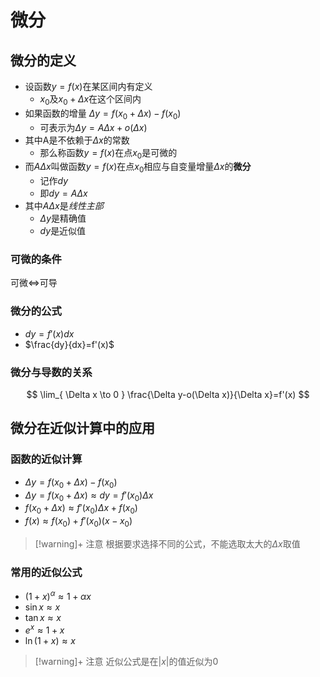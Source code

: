 # 微分

## 微分的定义

- 设函数$y=f(x)$在某区间内有定义
	- $x_{0}$及$x_{0}+\Delta x$在这个区间内
- 如果函数的增量 $\Delta y=f(x_{0}+\Delta x)-f(x_{0})$
	- 可表示为$\Delta y=A\Delta x+o(\Delta x)$
- 其中A是不依赖于$\Delta x$的常数
	- 那么称函数$y=f(x)$在点$x_{0}$是可微的
- 而$A\Delta x$叫做函数$y=f(x)$在点$x_{0}$相应与自变量增量$\Delta x$的**微分**
	- 记作$dy$
	- 即$dy=A\Delta x$
- 其中$A\Delta x$是*线性主部*
	- $\Delta y$是精确值
	- $dy$是近似值

### 可微的条件

可微$\iff$可导

### 微分的公式

- $dy=f'(x)dx$
- $\frac{dy}{dx}=f'(x)$

### 微分与导数的关系

$$
\lim_{ \Delta x \to 0 } \frac{\Delta y-o(\Delta x)}{\Delta x}=f'(x)
$$

## 微分在近似计算中的应用

### 函数的近似计算

- $\Delta y=f(x_{0}+\Delta x)-f(x_{0})$
- $\Delta y=f(x_{0}+\Delta x)\approx dy=f'(x_{0})\Delta x$
- $f(x_{0}+\Delta x)\approx f'(x_{0})\Delta x+f(x_{0})$
- $f(x)\approx f(x_{0})+f'(x_{0})(x-x_{0})$

>[!warning]+ 注意
> 根据要求选择不同的公式，不能选取太大的$\Delta x$取值

### 常用的近似公式

- $(1+x)^\alpha \approx 1+\alpha x$
- $\sin x\approx x$
- $\tan x\approx x$
- $e^x\approx 1+x$
- $\ln(1+x)\approx x$

>[!warning]+ 注意
> 近似公式是在$|x|$的值近似为0
